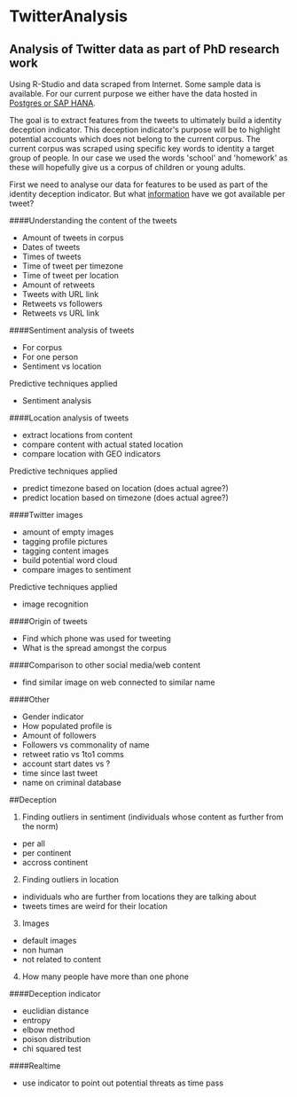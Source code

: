 # TwitterAnalysis
## Analysis of Twitter data as part of PhD research work
Using R-Studio and data scraped from Internet. Some sample data is available.
For our current purpose we either have the data hosted in [Postgres or SAP HANA](/DBConnection).

The goal is to extract features from the tweets to ultimately build a identity deception indicator. This deception indicator's purpose will be to highlight potential accounts which does not belong to the current corpus.
The current corpus was scraped using specific key words to identity a target group of people. In our case we used the words 'school' and 'homework' as these will hopefully give us a corpus of children or young adults.

First we need to analyse our data for features to be used as part of the identity deception indicator.
But what [information](/TweetInfo/TweetStructure.md) have we got available per tweet?

####Understanding the content of the tweets
- Amount of tweets in corpus
- Dates of tweets
- Times of tweets
- Time of tweet per timezone
- Time of tweet per location
- Amount of retweets
- Tweets with URL link
- Retweets vs followers
- Retweets vs URL link

####Sentiment analysis of tweets
- For corpus
- For one person
- Sentiment vs location

Predictive techniques applied
- Sentiment analysis

####Location analysis of tweets
- extract locations from content
- compare content with actual stated location
- compare location with GEO indicators

Predictive techniques applied
- predict timezone based on location (does actual agree?)
- predict location based on timezone (does actual agree?)

####Twitter images
- amount of empty images
- tagging profile pictures
- tagging content images
- build potential word cloud
- compare images to sentiment

Predictive techniques applied
- image recognition

####Origin of tweets
- Find which phone was used for tweeting
- What is the spread amongst the corpus

####Comparison to other social media/web content
- find similar image on web connected to similar name

####Other
- Gender indicator
- How populated profile is
- Amount of followers
- Followers vs commonality of name
- retweet ratio vs 1to1 comms
- account start dates vs ?
- time since last tweet
- name on criminal database


##Deception
1. Finding outliers in sentiment (individuals whose content as further from the norm)
  * per all
  * per continent
  * accross continent
2. Finding outliers in location
  * individuals who are further from locations they are talking about
  * tweets times are weird for their location
3. Images
  * default images
  * non human
  * not related to content
4. How many people have more than one phone

####Deception indicator
- euclidian distance
- entropy
- elbow method
- poison distribution
- chi squared test
    
####Realtime
- use indicator to point out potential threats as time pass
